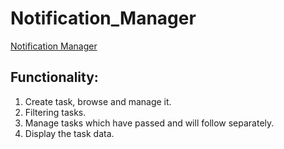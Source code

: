 # Notification_Manager

[Notification Manager](https://notification-manager-patrykkuniczak.vercel.app)

## Functionality:

1. Create task, browse and manage it.
2. Filtering tasks.
3. Manage tasks which have passed and will follow separately.
4. Display the task data.
